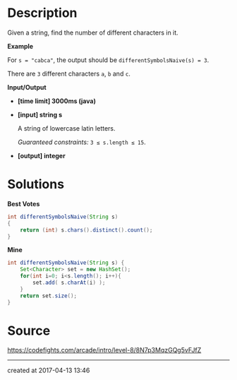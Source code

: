# Description

Given a string, find the number of different characters in it.

**Example**

For `s = "cabca"`, the output should be
`differentSymbolsNaive(s) = 3`.

There are `3` different characters `a`, `b` and `c`.

**Input/Output**

- **[time limit] 3000ms (java)**


- **[input] string s**

  A string of lowercase latin letters.

  *Guaranteed constraints:*
  `3 ≤ s.length ≤ 15`.

- **[output] integer**

# Solutions

**Best Votes**

``` java
int differentSymbolsNaive(String s)
{
    return (int) s.chars().distinct().count();
}
```

**Mine**

``` java
int differentSymbolsNaive(String s) {
    Set<Character> set = new HashSet();
    for(int i=0; i<s.length(); i++){
        set.add( s.charAt(i) );
    }
    return set.size();
}
```

# Source

https://codefights.com/arcade/intro/level-8/8N7p3MqzGQg5vFJfZ

---

created at 2017-04-13 13:46 
